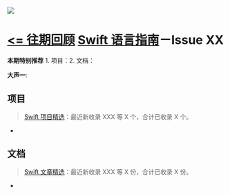 ![](http://dulema.sinaapp.com/logo/sl-banner.png)

**[<= 往期回顾](https://github.com/ipader/SwiftGuide/blob/master/weekly/README.md)**
[Swift 语言指南](https://github.com/ipader/SwiftGuide)－Issue XX
===
**本期特别推荐** 1. 项目：2. 文档：

**大声一**:

## 项目
> [Swift 项目精选](https://github.com/ipader/SwiftGuide/blob/master/Featured.md)：最近新收录 XXX 等 X 个，合计已收录 X 个。

*

## 文档
> [Swift 文章精选](https://github.com/ipader/SwiftGuide/blob/master/Featured-Articles.md)：最近新收录 XXX 等 X 份，合计已收录 X 份。

*